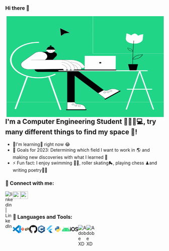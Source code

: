 ### Hi there 👋

<img align="right" alt="GIF" src="giphy (1).gif" width="500" height="320" />

## I'm a Computer Engineering Student 👩🏻‍🎓💻, try many different things to find my space 💫!
- 🔭I'm learning🌱 right now 😂
- 🧭 Goals for 2023: Determining which field I want to work in 🌎 and making new discoveries with what I learned 🤖
- ⚡ Fun fact: I enjoy swimming 🏊‍♀️, roller skating🛼, playing chess ♟and writing poetry✍🏻

### 📩 Connect with me:

[<img align="left" alt="linkedin | LinkedIn" width="24px" src="https://www.google.com/url?sa=i&url=https%3A%2F%2Fwww.citypng.com%2Fphoto%2F12464%2Fhd-simple-square-blue-linkedin-icon-transparent-png&psig=AOvVaw2RGaZZBT6gUVjyvo-jaBn9&ust=1690660843075000&source=images&cd=vfe&opi=89978449&ved=0CBEQjRxqFwoTCICQ6eWYsoADFQAAAAAdAAAAABAD"/>][linkedin]
[<img align="left" height="24" width="24" src="https://www.google.com/url?sa=i&url=https%3A%2F%2Fwww.pngegg.com%2Ftr%2Fpng-nwfri&psig=AOvVaw0zbaC4WMnKwPt9yoCUsX62&ust=1690661002066000&source=images&cd=vfe&opi=89978449&ved=0CBEQjRxqFwoTCKihr5qZsoADFQAAAAAdAAAAABAD" />][instagram]
[<img align="left" height="24" width="24" src="https://www.google.com/url?sa=i&url=https%3A%2F%2Fwww.vecteezy.com%2Ffree-vector%2Fgmail-icon&psig=AOvVaw0fk3WTkMXhxtIgXmCm3OH-&ust=1690661045324000&source=images&cd=vfe&opi=89978449&ved=0CBEQjRxqFwoTCKiryayZsoADFQAAAAAdAAAAABAD" />][gmail]


<br />


[instagram]: https://www.instagram.com/sky_code_weaver
[linkedin]:https://www.linkedin.com/in/semanur-orhan-262372259/?originalSubdomain=tr
[gmail]: mailto:semanurorhan24@gmail.com
<br />

### 🔧 Languages and Tools:

[<img align="left" alt="Visual Studio Code" width="26px" src="https://raw.githubusercontent.com/github/explore/80688e429a7d4ef2fca1e82350fe8e3517d3494d/topics/visual-studio-code/visual-studio-code.png" />][vsCode]
[<img align="left" alt="Git" width="26px" src="https://raw.githubusercontent.com/github/explore/80688e429a7d4ef2fca1e82350fe8e3517d3494d/topics/git/git.png" />][Git]
[<img align="left" alt="GitHub" width="26px" src="https://raw.githubusercontent.com/github/explore/78df643247d429f6cc873026c0622819ad797942/topics/github/github.png" />][github]
[<img align="left" alt="GitHub" width="26px" 
src="https://raw.githubusercontent.com/github/explore/cebd63002168a05a6a642f309227eefeccd92950/topics/cpp/cpp.png"/>][C++]
[<img align="left" alt="Flutter" width="26px" src="https://raw.githubusercontent.com/github/explore/cebd63002168a05a6a642f309227eefeccd92950/topics/flutter/flutter.png" />][Flutter]
[<img align="left" alt="Python" width="26px" src="https://raw.githubusercontent.com/github/explore/cebd63002168a05a6a642f309227eefeccd92950/topics/python/python.png" />][Python]
[<img align="left" alt="Android" width="26px" src="https://raw.githubusercontent.com/github/explore/80688e429a7d4ef2fca1e82350fe8e3517d3494d/topics/android/android.png" />][Android]
[<img align="left" alt="Ios" width="26px" src="https://raw.githubusercontent.com/github/explore/cebd63002168a05a6a642f309227eefeccd92950/topics/ios/ios.png" />][IOS]
[<img align="left" alt="Adobe XD" width="26px" src="https://upload.wikimedia.org/wikipedia/commons/thumb/c/c2/Adobe_XD_CC_icon.svg/1200px-Adobe_XD_CC_icon.svg.png" />][Xd]
[<img align="left" alt="Adobe XD" width="26px" src="https://www.google.com/url?sa=i&url=https%3A%2F%2Fuxwing.com%2Fcanva-icon%2F&psig=AOvVaw2-LosOF3BmXlbBf3udggjo&ust=1690661575749000&source=images&cd=vfe&opi=89978449&ved=0CBEQjRxqFwoTCKCM4aubsoADFQAAAAAdAAAAABAD" />][Canva]
<br />

[Flutter]: https://flutter.dev/
[vsCode]: https://code.visualstudio.com/
[Git]: https://git-scm.com/
[Android]: https://www.android.com/
[github]: https://github.com/SemanurOrhan
[Python]: https://www.python.org/
[IOS]: https://www.apple.com/ios/ios-14/
[Xd]: https://www.adobe.com/products/xd.html
[Canva]: https://www.canva.com/tr_tr/
[C++]: https://isocpp.org/
<br />
<br />

